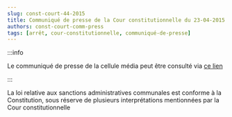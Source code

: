 ```yaml
---   
slug: const-court-44-2015
title: Communiqué de presse de la Cour constitutionnelle du 23-04-2015
authors: const-court-comm-press
tags: [arrêt, cour-constitutionnelle, communiqué-de-presse]
---
```


:::info

Le communiqué de presse de la cellule média peut être consulté via [ce lien](https://www.const-court.be/public/f/2015/2015-044f-info.pdf) 

:::

La loi relative aux sanctions administratives communales est conforme à la Constitution, sous réserve de plusieurs interprétations mentionnées par la Cour constitutionnelle
